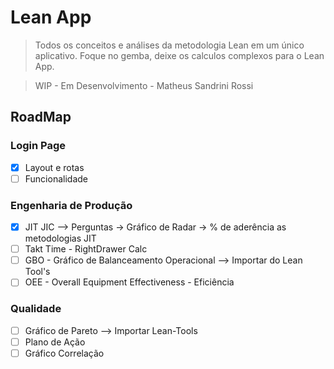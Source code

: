 # Lean App

> Todos os conceitos e análises da metodologia Lean em um único aplicativo. Foque no gemba, deixe os calculos complexos para o Lean App.

> WIP - Em Desenvolvimento - Matheus Sandrini Rossi

## RoadMap
### Login Page
- [X] Layout e rotas
- [ ] Funcionalidade
### Engenharia de Produção
- [X] JIT JIC --> Perguntas -> Gráfico de Radar -> % de aderência as metodologias JIT
- [ ] Takt Time - RightDrawer Calc
- [ ] GBO - Gráfico de Balanceamento Operacional --> Importar do Lean Tool's
- [ ] OEE - Overall Equipment Effectiveness - Eficiência
### Qualidade
- [ ] Gráfico de Pareto --> Importar Lean-Tools
- [ ] Plano de Ação
- [ ] Gráfico Correlação